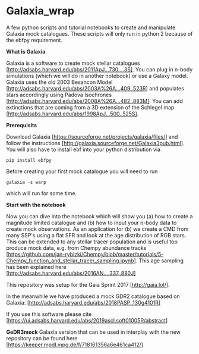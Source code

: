 # Galaxia_wrap

A few python scripts and tutorial notebooks to create and manipulate Galaxia mock catalogues.
These scripts will only run in python 2 because of the ebfpy requirement.


**What is Galaxia**

Galaxia is a software to create mock stellar catalogues [http://adsabs.harvard.edu/abs/2011ApJ...730....3S]. You can plug in n-body simulations (which we will do in another notebook) or use a Galaxy model. Galaxia uses the old 2003 Besancon Model [http://adsabs.harvard.edu/abs/2003A%26A...409..523R] and populates stars accordingly using Padova Isochrones [http://adsabs.harvard.edu/abs/2008A%26A...482..883M]. You can add extinctions that are coming from a 3D extension of the Schlegel map [http://adsabs.harvard.edu/abs/1998ApJ...500..525S].

**Prerequisits**

Download Galaxia [https://sourceforge.net/projects/galaxia/files/] and follow the instructions [http://galaxia.sourceforge.net/Galaxia3pub.html]. You will also have to install ebf into your python distribution via

```
pip install ebfpy
```

Before creating your first mock catalogue you will need to run

```
galaxia -s warp
```
which will run for some time.

**Start with the notebook**

Now you can dive into the notebook which will show you (a) how to create a magnitude limited catalogue and (b) how to input your n-body data to create mock observations. As an application for (b) we create a CMD from many SSP's using a flat SFR and look at the age distribution of RGB stars. This can be extended to any stellar tracer population and is useful top produce mock data, e.g. from Chempy abundance tracks [https://github.com/jan-rybizki/Chempy/blob/master/tutorials/5-Chempy_function_and_stellar_tracer_sampling.ipynb]. This age sampling has been explained here [http://adsabs.harvard.edu/abs/2016AN....337..880J]

This repository was setup for the Gaia Sprint 2017 [http://gaia.lol/].

In the meanwhile we have produced a mock GDR2 catalogue based on Galaxia: [http://adsabs.harvard.edu/abs/2018PASP..130g4101R] 

If you use this software please cite [https://ui.adsabs.harvard.edu/abs/2019ascl.soft01005R/abstract]

**GeDR3mock**
Galaxia version that can be used in interplay with the new repository can be found here [https://keeper.mpdl.mpg.de/f/718161356a6e461ca412/]

